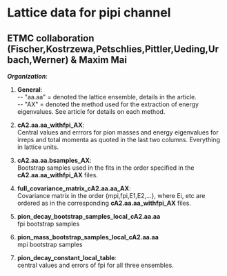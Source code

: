 Lattice data for pipi channel
=============================
ETMC collaboration (Fischer,Kostrzewa,Petschlies,Pittler,Ueding,Urbach,Werner) & Maxim Mai<br>
----------------------------

***Organization***:<br>

1. **General**:<br>
-- "aa.aa" = denoted the lattice ensemble, details in the article.<br>
-- "AX" = denoted the method used for the extraction of energy eigenvalues. See article for details on each method.<br>

2. **cA2.aa.aa_withfpi_AX**:<br>
Central values and errrors for pion masses and energy eigenvalues for irreps and total momenta as quoted in the last two columns. Everything in lattice units.<br>

3. **cA2.aa.aa.bsamples_AX**:<br>
Bootstrap samples used in the fits in the order specified in the **cA2.aa.aa_withfpi_AX** files.<br>

4. **full_covariance_matrix_cA2.aa.aa_AX**:<br>
Covariance matrix in the order {mpi,fpi,E1,E2,...}, where Ei, etc are ordered as in the corresponding **cA2.aa.aa_withfpi_AX** files.<br>

5. **pion_decay_bootstrap_samples_local_cA2.aa.aa**<br>
fpi bootstrap samples<br>

6. **pion_mass_bootstrap_samples_local_cA2.aa.aa**<br>
mpi bootstrap samples<br>

7. **pion_decay_constant_local_table**:<br>
central values and errors of fpi for all three ensembles.<br>
